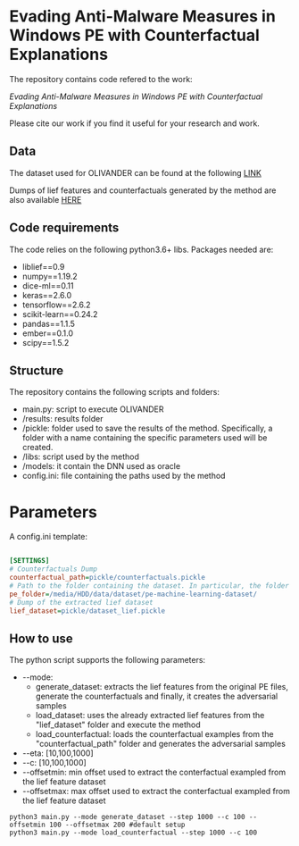 # Evading Anti-Malware Measures in Windows PE with Counterfactual Explanations

The repository contains code refered to the work:

_Evading Anti-Malware Measures in Windows PE with Counterfactual Explanations_
 
Please cite our work if you find it useful for your research and work.

## Data

The dataset used for OLIVANDER can be found at the following [LINK](https://practicalsecurityanalytics.com/pe-malware-machine-learning-dataset/)

Dumps of lief features and counterfactuals generated by the method are also available [HERE](https://drive.google.com/drive/folders/1WJFbRPP9dEFccRM5J7kyraO1Fuy9tB3y?usp=sharing)


## Code requirements
The code relies on the following python3.6+ libs.
Packages needed are:
* liblief==0.9
* numpy==1.19.2
* dice-ml==0.11
* keras==2.6.0
* tensorflow==2.6.2
* scikit-learn==0.24.2
* pandas==1.1.5
* ember==0.1.0
* scipy==1.5.2


## Structure

The repository contains the following scripts and folders:
* main.py:  script to execute OLIVANDER
* /results: results folder
* /pickle: folder used to save the results of the method. Specifically, a folder with a name containing the specific parameters used will be created.
* /libs: script used by the method
* /models: it contain the DNN used as oracle
* config.ini: file containing the paths used by the method
# Parameters
A config.ini template:
```ini

[SETTINGS]
# Counterfactuals Dump
counterfactual_path=pickle/counterfactuals.pickle
# Path to the folder containing the dataset. In particular, the folder must contain the samples.csv and the samples folder with all the executable pe files 
pe_folder=/media/HDD/data/dataset/pe-machine-learning-dataset/
# Dump of the extracted lief dataset 
lief_dataset=pickle/dataset_lief.pickle
```

## How to use

The python script supports the following parameters:
* --mode: 
  * generate_dataset: extracts the lief features from the original PE files, generate the counterfactuals and finally, it creates the adversarial samples
  * load_dataset: uses the already extracted lief features from the "lief_dataset" folder and execute the method
  * load_counterfactual: loads the counterfactual examples from the "counterfactual_path" folder and generates the adversarial samples
* --eta: [10,100,1000]
* --c: [10,100,1000]
* --offsetmin: min offset used to extract the conterfactual exampled from the lief feature dataset  
* --offsetmax: max offset used to extract the conterfactual exampled from the lief feature dataset  
```console
python3 main.py --mode generate_dataset --step 1000 --c 100 --offsetmin 100 --offsetmax 200 #default setup
python3 main.py --mode load_counterfactual --step 1000 --c 100 
```

